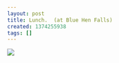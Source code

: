 ```yaml
---
layout: post
title: Lunch.  (at Blue Hen Falls)
created: 1374255938
tags: []
---
```

![](http://24.media.tumblr.com/46d76567367a62fcdacdccba81a4466b/tumblr_mq72o2x5Rx1rsr8w3o1_500.jpg)


